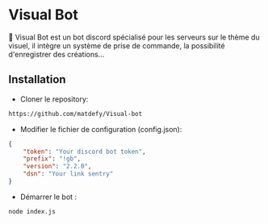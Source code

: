 # Visual Bot

🎨 Visual Bot est un bot discord spécialisé pour les serveurs sur le thème du visuel, il intègre un système de prise de commande, la possibilité d'enregistrer des créations...

## Installation

* Cloner le repository:
```sh
https://github.com/matdefy/Visual-bot
```

* Modifier le fichier de configuration (config.json):
```json
{
    "token": "Your discord bot token",
    "prefix": "!gb",
    "version": "2.2.0",
    "dsn": "Your link sentry"
}
```

* Démarrer le bot :
```sh
node index.js
```
 
